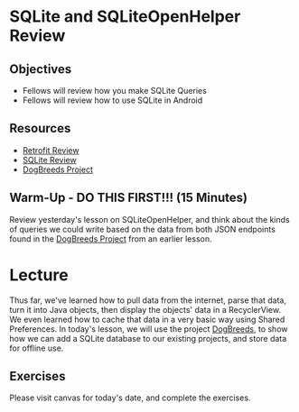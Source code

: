 # SQLite and SQLiteOpenHelper Review

## Objectives
* Fellows will review how you make SQLite Queries
* Fellows will review how to use SQLite in Android

## Resources
* [Retrofit Review](https://github.com/joinpursuit/Pursuit-Core-Android/blob/master/cohort_5.4/unit_03/03_14_retrofit_review.md)
* [SQLite Review](https://github.com/joinpursuit/Pursuit-Core-Android/blob/master/cohort_5.4/unit_03/03_16_sqlite_%20and_sqliteopenhelper.md)
* [DogBreeds Project](https://github.com/joinpursuit/Pursuit-Core-Android/blob/master/cohort_5.4/unit_03/projects/DogBreeds.zip)

## Warm-Up - DO THIS FIRST!!! (15 Minutes)
Review yesterday's lesson on SQLiteOpenHelper, and think about the kinds of queries we could write based on the data from both JSON endpoints found in the [DogBreeds Project](https://github.com/joinpursuit/Pursuit-Core-Android/blob/master/cohort_5.4/unit_03/projects/DogBreeds.zip) from an earlier lesson.

# Lecture

Thus far, we've learned how to pull data from the internet, parse that data, turn it into Java objects, then display the objects' data in a RecyclerView. We even learned how to cache that data in a very basic way using Shared Preferences.
In today's lesson, we will use the project [DogBreeds](https://github.com/joinpursuit/Pursuit-Core-Android/blob/master/cohort_5.4/unit_03/projects/DogBreeds.zip), to show how we can add a SQLite database to our existing projects, and store data for offline use.

## Exercises
Please visit canvas for today's date, and complete the exercises.
